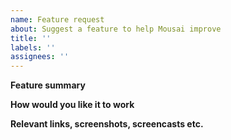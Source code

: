 ```yaml
---
name: Feature request
about: Suggest a feature to help Mousai improve
title: ''
labels: ''
assignees: ''
---
```


**Feature summary**

<!--
Describe what you would like to be able to do with Mousai that you
currently cannot do.
-->

**How would you like it to work**

<!--
If you can think of a way Mousai might be able to do this, let us know
here.
-->

**Relevant links, screenshots, screencasts etc.**

<!--
If you have further information, such as technical documentation,
code, mockups or a similar feature in other applications, please
provide them here.
-->
